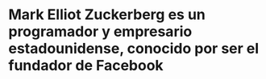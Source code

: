 # Mark Elliot Zuckerberg es un programador y empresario estadounidense, conocido por ser el fundador de Facebook
